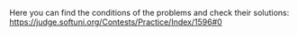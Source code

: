 Here you can find the conditions of the problems and check their solutions:
https://judge.softuni.org/Contests/Practice/Index/1596#0